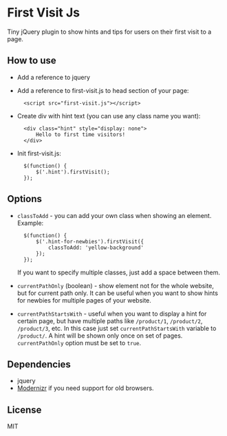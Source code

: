 First Visit Js
==========

Tiny jQuery plugin to show hints and tips for users on their first visit to a page.

How to use
-------------

* Add a reference to jquery
* Add a reference to first-visit.js to head section of your page:

        <script src="first-visit.js"></script>

* Create div with hint text (you can use any class name you want):

        <div class="hint" style="display: none">
            Hello to first time visitors!
        </div>

* Init first-visit.js:

        $(function() {
            $('.hint').firstVisit();
        });

Options
-------

* `classToAdd` - you can add your own class when showing an element. Example:

        $(function() {
			$('.hint-for-newbies').firstVisit({
			    classToAdd: 'yellow-background'
			});
        });
    If you want to specify multiple classes, just add a space between them.

* `currentPathOnly` (boolean) - show element not for the whole website, but for current path only. It can be useful when you want to show hints for newbies for multiple pages of your website.

* `currentPathStartsWith` - useful when you want to display a hint for certain page, but have multiple paths like `/product/1`, `/product/2`, `/product/3`, etc. In this case just set `currentPathStartsWith` variable to `/product/`. A hint will be shown only once on set of pages. `currentPathOnly` option must be set to `true`. 


Dependencies
------------

* jquery
* [Modernizr](https://github.com/Modernizr/Modernizr) if you need support for old browsers.

License
---------

MIT


